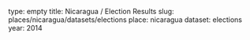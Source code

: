 type: empty
title: Nicaragua / Election Results
slug: places/nicaragua/datasets/elections
place: nicaragua
dataset: elections
year: 2014
